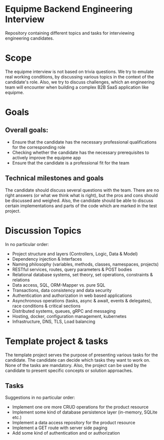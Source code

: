 # Equipme Backend Engineering Interview
Repository containing different topics and tasks for interviewing engineering candidates.

# Scope

The equipme interview is not based on trivia questions. We try to emulate real working conditions, by discussing various topics in the context of the candidate's role. 
Also, we try to discuss challenges, which an engineering team will encounter when building a complex B2B SaaS application like equipme. 

# Goals

## Overall goals:

- Ensure that the candidate has the necessary professional qualifications for the corresponding role
- Checking whether the candidate has the necessary prerequisites to actively improve the equipme app
- Ensure that the candidate is a professional fit for the team

## Technical milestones and goals

The candidate should discuss several questions with the team. There are no right answers (or what we think what is right), but the pros and cons should be discussed and weighed.
Also, the candidate should be able to discuss certain implementations and parts of the code which are marked in the test project.

# Discussion Topics

In no particular order:

- Project structure and layers (Controllers, Logic, Data & Model)
- Dependency injection & Interfaces
- Naming philosophy (variables, methods, classes, namespaces, projects)
- RESTful services, routes, query parameters & POST bodies
- Relational database systems, set theory, set operations, constraints & relations
- Data access, SQL, ORM-Mapper vs. pure SQL
- Transactions, data consistency and data security
- Authentication and authorization in web based applications
- Asynchronous operations (tasks, async & await, events & delegates), race conditions & critical sections 
- Distributed systems, queues, gRPC and messaging
- Hosting, docker, configuration management, kubernetes
- Infrastructure, DNS, TLS, Load balancing  

# Template project & tasks

The template project serves the purpose of presenting various tasks for the candidate. The candidate can decide which tasks they want to work on. None of the tasks are mandatory. 
Also, the project can be used by the candidate to present specific concepts or solution approaches. 

## Tasks

Suggestions in no particular order:

- Implement one ore more CRUD operations for the product resource 
- Implement some kind of database persistence layer (in-memory, SQLite etc.)
- Implement a data access repository for the product resource 
- Implement a GET route with server side paging 
- Add some kind of authentication and or authorization  

